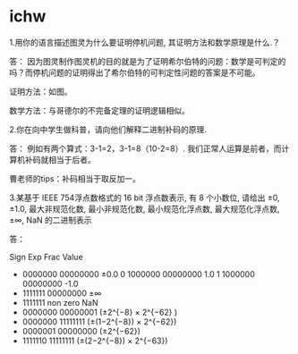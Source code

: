 # ichw
1.用你的语言描述图灵为什么要证明停机问题, 其证明方法和数学原理是什么.？


答：
因为图灵制作图灵机的目的就是为了证明希尔伯特的问题：数学是可判定的吗？而停机问题的证明得出了希尔伯特的可判定性问题的答案是不可能。


证明方法：如图。


数学方法：与哥德尔的不完备定理的证明逻辑相似。


2.你在向中学生做科普，请向他们解释二进制补码的原理.


答：
      例如有两个算式：3-1=2，3-1=8（10-2=8）.
      我们正常人运算是前者，而计算机补码就相当于后者。


曹老师的tips：补码相当于取反加一。


3.某基于 IEEE 754浮点数格式的 16 bit 浮点数表示, 有 8 个小数位, 请给出 ±0, ±1.0, 最大非规范化数, 最小非规范化数, 最小规范化浮点数, 最大规范化浮点数,±∞, NaN 的二进制表示


答：


Sign	Exp	Frac	Value
*	0000000	00000000	±0.0
0	1000000	00000000	1.0
1	1000000	00000000	-1.0
*	1111111	00000000	±∞ 
*	1111111	non zero	NaN
*	0000000	00000001	\(±2^{−8} × 2^{−62} \)
*	0000000	11111111	\(±(1−2^{−8}) × 2^{−62}\)
*	0000001	00000000	\(±2^{−62}\)
*	1111110	11111111	\(±(2−2^{−8}) × 2^{−63}\)
